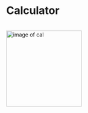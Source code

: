 # Calculator
<br>
<img src="https://i.im.ge/2023/07/14/5It1FJ.cal.png" alt="image of cal" width="200px" height="200px">
